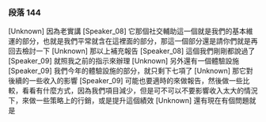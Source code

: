 ### 段落 144

[Unknown] 因為老實講
[Speaker_08] 它那個社交輔助這一個就是我們的基本維運的部分，也就是我們平常就含在這裡面的部分，那這一個部分還是請你們就是再回去檢討一下
[Unknown] 那以上補充報告
[Speaker_08] 這個我們剛剛都說過了
[Speaker_09] 就照我之前的指示來辦理
[Unknown] 另外還有一個體驗設施
[Speaker_09] 我們今年的體驗設施的部分，就只剩下七項了
[Unknown] 那它對後續的一些收入的影響
[Speaker_09] 可能也要適時的來做報告，然後做一些比較，看看有什麼方式，因為我們項目減少，但是可不可以不要影響收入太大的情況下，來做一些策略上的行銷，或是提升這個績效
[Unknown] 還有現在有個問題就是